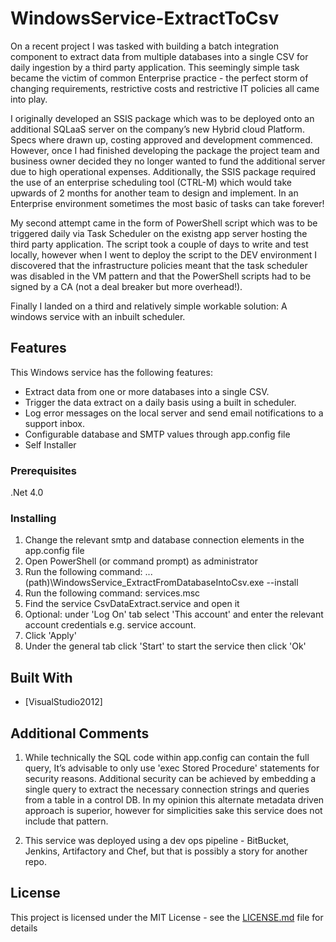 # WindowsService-ExtractToCsv

On a recent project I was tasked with building a batch integration component to extract data from multiple databases into a single CSV for daily ingestion by a third party application. This seemingly simple task became the victim of common Enterprise practice - the perfect storm of changing requirements, restrictive costs and restrictive IT policies all came into play. 

I originally developed an SSIS package which was to be deployed onto an additional SQLaaS server on the company’s new Hybrid cloud Platform. Specs where drawn up, costing approved and development commenced. However, once I had finished developing the package the project team and business owner decided they no longer wanted to fund the additional server due to high operational expenses. Additionally, the SSIS package required the use of an enterprise scheduling tool (CTRL-M) which would take upwards of 2 months for another team to design and implement. In an Enterprise environment sometimes the most basic of tasks can take forever!

My second attempt came in the form of PowerShell script which was to be triggered daily via Task Scheduler on the existng app server hosting the third party application. The script took a couple of days to write and test locally, however when I went to deploy the script to the DEV environment I discovered that the infrastructure policies meant that the task scheduler was disabled in the VM pattern and that the PowerShell scripts had to be signed by a CA (not a deal breaker but more overhead!).

Finally I landed on a third and relatively simple workable solution: A windows service with an inbuilt scheduler.

## Features

This Windows service has the following features:

- Extract data from one or more databases into a single CSV.
- Trigger the data extract on a daily basis using a built in scheduler.
- Log error messages on the local server and send email notifications to a support inbox.
- Configurable database and SMTP values through app.config file
- Self Installer

### Prerequisites

.Net 4.0

### Installing

1. Change the relevant smtp and database connection elements in the app.config file
2. Open PowerShell (or command prompt) as administrator
3. Run the following command: ...(path)\WindowsService_ExtractFromDatabaseIntoCsv.exe --install
4. Run the following command: services.msc 
5. Find the service CsvDataExtract.service and open it
6. Optional: under 'Log On' tab select 'This account' and enter the relevant account credentials e.g. service account. 
7. Click 'Apply'
8. Under the general tab click 'Start' to start the service then click 'Ok'

## Built With

* [VisualStudio2012]

## Additional Comments

1. While technically the SQL code within app.config can contain the full query, It’s advisable to only use 'exec Stored Procedure' statements for security reasons. Additional security can be achieved by embedding a single query to extract the necessary connection strings and queries from a table in a control DB. In my opinion this alternate metadata driven approach is superior, however for simplicities sake this service does not include that pattern.

2. This service was deployed using a dev ops pipeline - BitBucket, Jenkins, Artifactory and Chef, but that is possibly a story for another repo.

## License

This project is licensed under the MIT License - see the [LICENSE.md](LICENSE.md) file for details
